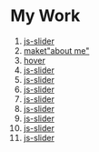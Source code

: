 <h1>My Work</h1>

1. <a href="https://kazik-man.github.io/slick-slide/">js-slider</a>
2. <a href="https://kazik-man.github.io/homework5/">maket"about me"</a>
3. <a href="https://kazik-man.github.io/homework8/">hover</a>
4. <a href="https://kazik-man.github.io/slick-slide/">js-slider</a>
5. <a href="https://kazik-man.github.io/slick-slide/">js-slider</a>
6. <a href="https://kazik-man.github.io/slick-slide/">js-slider</a>
7. <a href="https://kazik-man.github.io/slick-slide/">js-slider</a>
8. <a href="https://kazik-man.github.io/slick-slide/">js-slider</a>
9. <a href="https://kazik-man.github.io/slick-slide/">js-slider</a>
10. <a href="https://kazik-man.github.io/slick-slide/">js-slider</a>
11. <a href="https://kazik-man.github.io/slick-slide/">js-slider</a>